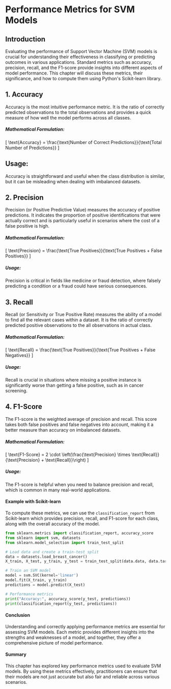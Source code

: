 # Performance Metrics for SVM Models

## Introduction
Evaluating the performance of Support Vector Machine (SVM) models is crucial for understanding their effectiveness in classifying or predicting outcomes in various applications. Standard metrics such as accuracy, precision, recall, and the F1-score provide insights into different aspects of model performance. This chapter will discuss these metrics, their significance, and how to compute them using Python's Scikit-learn library.

## 1. Accuracy
Accuracy is the most intuitive performance metric. It is the ratio of correctly predicted observations to the total observations and provides a quick measure of how well the model performs across all classes.

##### Mathematical Formulation:
\[
\text{Accuracy} = \frac{\text{Number of Correct Predictions}}{\text{Total Number of Predictions}}
\]

## Usage:
Accuracy is straightforward and useful when the class distribution is similar, but it can be misleading when dealing with imbalanced datasets.

## 2. Precision
Precision (or Positive Predictive Value) measures the accuracy of positive predictions. It indicates the proportion of positive identifications that were actually correct and is particularly useful in scenarios where the cost of a false positive is high.

##### Mathematical Formulation:
\[
\text{Precision} = \frac{\text{True Positives}}{\text{True Positives + False Positives}}
\]

##### Usage:
Precision is critical in fields like medicine or fraud detection, where falsely predicting a condition or a fraud could have serious consequences.

## 3. Recall
Recall (or Sensitivity or True Positive Rate) measures the ability of a model to find all the relevant cases within a dataset. It is the ratio of correctly predicted positive observations to the all observations in actual class.

##### Mathematical Formulation:
\[
\text{Recall} = \frac{\text{True Positives}}{\text{True Positives + False Negatives}}
\]

##### Usage:
Recall is crucial in situations where missing a positive instance is significantly worse than getting a false positive, such as in cancer screening.

## 4. F1-Score
The F1-score is the weighted average of precision and recall. This score takes both false positives and false negatives into account, making it a better measure than accuracy on imbalanced datasets.

##### Mathematical Formulation:
\[
\text{F1-Score} = 2 \cdot \left(\frac{\text{Precision} \times \text{Recall}}{\text{Precision} + \text{Recall}}\right)
\]

##### Usage:
The F1-score is helpful when you need to balance precision and recall, which is common in many real-world applications.

#### Example with Scikit-learn
To compute these metrics, we can use the `classification_report` from Scikit-learn which provides precision, recall, and F1-score for each class, along with the overall accuracy of the model.

```python
from sklearn.metrics import classification_report, accuracy_score
from sklearn import svm, datasets
from sklearn.model_selection import train_test_split

# Load data and create a train-test split
data = datasets.load_breast_cancer()
X_train, X_test, y_train, y_test = train_test_split(data.data, data.target, test_size=0.3, random_state=42)

# Train an SVM model
model = svm.SVC(kernel='linear')
model.fit(X_train, y_train)
predictions = model.predict(X_test)

# Performance metrics
print("Accuracy:", accuracy_score(y_test, predictions))
print(classification_report(y_test, predictions))
```

#### Conclusion
Understanding and correctly applying performance metrics are essential for assessing SVM models. Each metric provides different insights into the strengths and weaknesses of a model, and together, they offer a comprehensive picture of model performance.

#### Summary
This chapter has explored key performance metrics used to evaluate SVM models. By using these metrics effectively, practitioners can ensure that their models are not just accurate but also fair and reliable across various scenarios.
